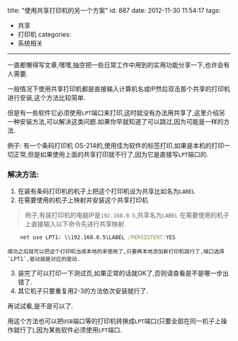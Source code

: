 title: "使用共享打印机的另一个方案"
id: 887
date: 2012-11-30 11:54:17
tags: 
- 共享
- 打印机
categories: 
- 系统相关
---

一直都懒得写文章,嘿嘿,抽空把一些日常工作中用到的实用功能分享一下,也许会有人需要.

一般情况下使用共享打印机都是直接输入计算机名或IP然后双击那个共享的打印机进行安装,这个方法比较简单.

但是有一些软件它必须使用`LPT`端口来打印,这时就没有办法用共享了,这里介绍另一种安装方法,可以解决这类问题.如果你早就知道了可以跳过,因为可能是一样的方法.

例子: 有一个条码打印机 OS-214的,使用佳为软件的标签打印,如果是本机的打印一切正常,但是如果使用上面的共享打印就不行了,因为它是直接写`LPT`端口的.

### 解决方法:

1. 在装有条码打印机的机子上把这个打印机设为共享比如名为`LABEL`
2. 在需要使用的机子上映射并安装这个共享打印机
>    例子,有装打印机的电脑IP是`192.168.0.5`,共享名为`LABEL`
    在需要使用的机子上直接输入以下命令先进行共享映射.
```bat
    net use LPT1: \\192.168.0.5\LABEL /PERSISTENT:YES
```
    成功之后就可以把这个打印机当成本地的来使用了,只要再本地添加新打印机就行了,端口选择`LPT1`,驱动就是对应的驱动.
3. 装完了可以打印一下测试页,如果正常的话就OK了,否则请查看是不是哪一步出错了.
4. 其它机子只要重复用2-3的方法依次安装就行了.

再试试看,是不是可以了.

用这个方法也可以把`USB`端口等的打印机转换成`LPT`端口(只要全部在同一机子上操作就行了),因为某些软件必须使用`LPT`端口.